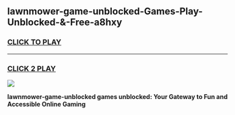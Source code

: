 
## lawnmower-game-unblocked-Games-Play-Unblocked-&-Free-a8hxy
<h3>
<a href="https://premium76.site?title=lawnmower-game-unblocked&ref=24A">CLICK TO PLAY</a></h3>
<hr>

<h3>
<a href="https://premium76.site?title=lawnmower-game-unblocked&ref=24A">CLICK 2 PLAY</a>
  
</h3>

<a href="https://premium76.site?title=lawnmower-game-unblocked&ref=24A"><img src="https://clearcache.store/games.png"></a>


**lawnmower-game-unblocked games unblocked: Your Gateway to Fun and Accessible Online Gaming**
